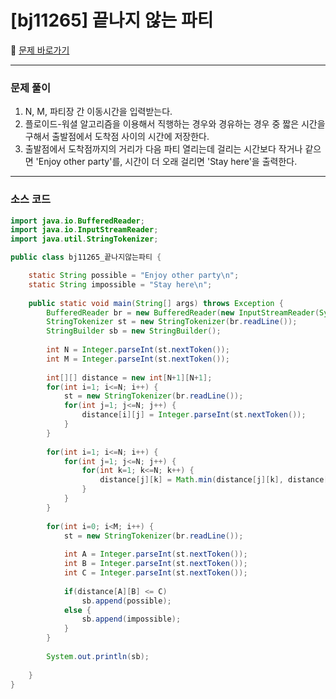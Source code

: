 # [bj11265] 끝나지 않는 파티

📖 [문제 바로가기](https://www.acmicpc.net/problem/11265)



---

### 문제 풀이

1. N, M, 파티장 간 이동시간을 입력받는다.
2. 플로이드-워셜 알고리즘을 이용해서 직행하는 경우와 경유하는 경우 중 짧은 시간을 구해서 출발점에서 도착점 사이의 시간에 저장한다. 
3. 출발점에서 도착점까지의 거리가 다음 파티 열리는데 걸리는 시간보다 작거나 같으면 'Enjoy other party'를, 시간이 더 오래 걸리면 'Stay here'을 출력한다.



---

### 소스 코드

```java
import java.io.BufferedReader;
import java.io.InputStreamReader;
import java.util.StringTokenizer;

public class bj11265_끝나지않는파티 {

	static String possible = "Enjoy other party\n";
	static String impossible = "Stay here\n";
	
	public static void main(String[] args) throws Exception {
		BufferedReader br = new BufferedReader(new InputStreamReader(System.in));
		StringTokenizer st = new StringTokenizer(br.readLine());
		StringBuilder sb = new StringBuilder();
		
		int N = Integer.parseInt(st.nextToken());
		int M = Integer.parseInt(st.nextToken());
		
		int[][] distance = new int[N+1][N+1];
		for(int i=1; i<=N; i++) {
			st = new StringTokenizer(br.readLine());
			for(int j=1; j<=N; j++) {
				distance[i][j] = Integer.parseInt(st.nextToken());
			}
		}
		
		for(int i=1; i<=N; i++) {
			for(int j=1; j<=N; j++) {
				for(int k=1; k<=N; k++) {
					distance[j][k] = Math.min(distance[j][k], distance[j][i] + distance[i][k]);
				}
			}
		}
		
		for(int i=0; i<M; i++) {
			st = new StringTokenizer(br.readLine());
			
			int A = Integer.parseInt(st.nextToken());
			int B = Integer.parseInt(st.nextToken());
			int C = Integer.parseInt(st.nextToken());
			
			if(distance[A][B] <= C) 
				sb.append(possible);
			else {
				sb.append(impossible);
			}
		}
		
		System.out.println(sb);
		
	}
}
```

